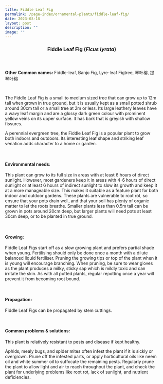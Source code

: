 ```yaml
---
title: Fiddle Leaf Fig
permalink: /page-index/ornamental-plants/fiddle-leaf-fig/
date: 2023-08-18
layout: post
description: ""
image: ""
---
```

<header> 
	<h3>Fiddle Leaf Fig (<em>Ficus lyrata</em>)</h3> 
</header>

<section>
	<p><strong>Other Common names:</strong> Fiddle-leaf, Banjo Fig, Lyre-leaf Figtree, 琴叶榕, 提琴叶榕</p>
	<br>
</section>
 
<section>
	<p>The Fiddle Leaf Fig is a small to medium sized tree that can grow up to 12m tall when grown in true ground, but it is usually kept as a small potted shrub around 30cm tall or a small tree at 2m or less. Its large leathery leaves have a wavy leaf margin and are a glossy dark green colour with prominent yellow veins on its upper surface. It has bark that is greyish with shallow fissures.</p>
	<p>A perennial evergreen tree, the Fiddle Leaf Fig is a popular plant to grow both indoors and outdoors. Its interesting leaf shape and striking leaf venation adds character to a home or garden.</p>
	 <br> 
</section> 
 
<section> 
  <h4>Environmental needs:</h4> 
  <p>This plant can grow to its full size in areas with at least 6 hours of direct sunlight. However, most gardeners keep it in areas with 4-6 hours of direct sunlight or at least 6 hours of indirect sunlight to slow its growth and keep it at a more manageable size. This makes it suitable as a feature plant for both indoor and outdoor gardens. These plants are vulnerable to root rot, so ensure that your pots drain well, and that your soil has plenty of organic matter to let the roots breathe. Smaller plants less than 0.5m tall can be grown in pots around 20cm deep, but larger plants will need pots at least 30cm deep, or to be planted in true ground.</p> 
	<br>
</section>

<section> 
  <h4>Growing:</h4> 
	<p>Fiddle Leaf Figs start off as a slow growing plant and prefers partial shade when young. Fertilising should only be done once a month with a dilute balanced liquid fertiliser. Pruning the growing tips or top of the plant when it is young will encourage branching. When pruning, be sure to wear gloves as the plant produces a milky, sticky sap which is mildly toxic and can irritate the skin. As with all potted plants, regular repotting once a year will prevent it from becoming root bound.</p> 
	<br> 
</section> 

<section> 
  <h4>Propagation:</h4> 
	<p>Fiddle Leaf Figs can be propagated by stem cuttings.</p> 
	<br> 
</section> 
 
<section> 
  <h4>Common problems &amp; solutions:</h4> 
	<p>This plant is relatively resistant to pests and disease if kept healthy.</p>
	<p>Aphids, mealy bugs, and spider mites often infest the plant if it is sickly or overgrown. Prune off the infested parts, or apply horticultural oils like neem oil and white summer oil to suffocate the remaining pests. Regularly prune the plant to allow light and air to reach throughout the plant, and check the plant for underlying problems like root rot, lack of sunlight, and nutrient deficiencies.</p>
	<br> 
</section>